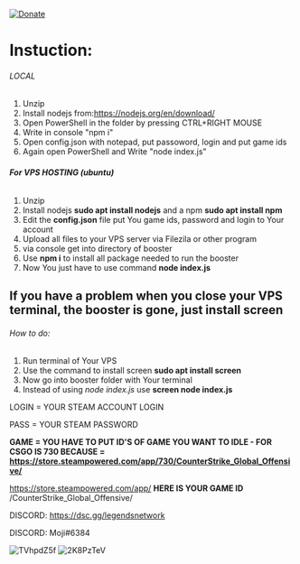 [![Donate](https://static.thenounproject.com/png/29964-200.png)](https://steamcommunity.com/tradeoffer/new/?partner=685841&token=dvRKrbEj)


# **Instuction:**

###### LOCAL
1. Unzip
2. Install nodejs from:https://nodejs.org/en/download/
3. Open PowerShell in the folder by pressing CTRL+RIGHT MOUSE
4. Write in console "npm i"
5. Open config.json with notepad, put passoword, login and put game ids
6. Again open PowerShell and Write "node index.js"

###### **For VPS HOSTING (ubuntu)**
1. Unzip
2. Install nodejs **sudo apt install nodejs** and a npm **sudo apt install npm**
4. Edit the **config.json** file put You game ids, password and login to Your account
4. Upload all files to your VPS server via Filezila or other program
5. via console get into directory of booster
6. Use **npm i** to install all package needed to run the booster
7. Now You just have to use command **node index.js**

## **If you have a problem when you close your VPS terminal, the booster is gone, just install screen**
###### How to do:
1. Run terminal of Your VPS
2. Use the command to install screen **sudo apt install screen**
3. Now go into booster folder with Your terminal 
4. Instead of using *node index.js* use **screen node index.js**


LOGIN = YOUR STEAM ACCOUNT LOGIN

PASS = YOUR STEAM PASSWORD

**GAME = YOU HAVE TO PUT ID'S OF GAME YOU WANT TO IDLE - FOR CSGO IS 730 BECAUSE = https://store.steampowered.com/app/730/CounterStrike_Global_Offensive/**

https://store.steampowered.com/app/ **HERE IS YOUR GAME ID** /CounterStrike_Global_Offensive/


DISCORD: https://dsc.gg/legendsnetwork

DISCORD: Moji#6384



![TVhpdZ5f](https://user-images.githubusercontent.com/68261971/111873432-8be0e600-8990-11eb-8745-8cab743e22fe.png)
![2K8PzTeV](https://user-images.githubusercontent.com/68261971/111873440-91d6c700-8990-11eb-8f64-0babb73d3dca.png)
